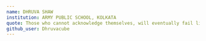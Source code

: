 ```yaml
---
name: DHRUVA SHAW
institution: ARMY PUBLIC SCHOOL, KOLKATA
quote: Those who cannot acknowledge themselves, will eventually fail like Kabuto.
github_user: Dhruvacube
---
```

